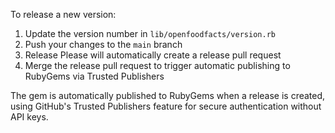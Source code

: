 To release a new version:

1. Update the version number in `lib/openfoodfacts/version.rb`
2. Push your changes to the `main` branch
3. Release Please will automatically create a release pull request
4. Merge the release pull request to trigger automatic publishing to RubyGems via Trusted Publishers

The gem is automatically published to RubyGems when a release is created, using GitHub's Trusted Publishers feature for secure authentication without API keys.

